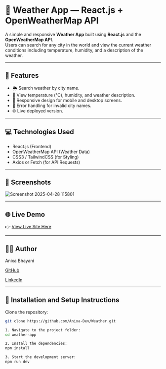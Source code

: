 # 📌 Weather App — React.js + OpenWeatherMap API

A simple and responsive **Weather App** built using **React.js** and the **OpenWeatherMap API**.  
Users can search for any city in the world and view the current weather conditions including temperature, humidity, and a description of the weather.

---

## 🚀 Features
- 🌦️ Search weather by city name.
- 📍 View temperature (°C), humidity, and weather description.
- 📱 Responsive design for mobile and desktop screens.
- 🔄 Error handling for invalid city names.
- 🌐 Live deployed version.

---

## 💻 Technologies Used
- React.js (Frontend)
- OpenWeatherMap API (Weather Data)
- CSS3 / TailwindCSS (for Styling)
- Axios or Fetch  (for API Requests)

---

## 📸 Screenshots

![Screenshot 2025-04-28 115801](https://github.com/user-attachments/assets/d53cc1a3-ed73-4e8a-95ef-03b6385bf162)

---

## 🌐 Live Demo
👉 [View Live Site Here](https://weather-anixa.netlify.app/)

---
## 🙋‍♂️ Author
Anixa Bhayani

[GitHub](https://github.com/Anixa-Dev)

[LinkedIn](https://www.linkedin.com/in/anixa-bhayani-637263178/)

---

## 🔧 Installation and Setup Instructions

Clone the repository:

```bash
git clone https://github.com/Anixa-Dev/Weather.git

1. Navigate to the project folder:
cd weather-app

2. Install the dependencies:
npm install

3. Start the development server:
npm run dev
